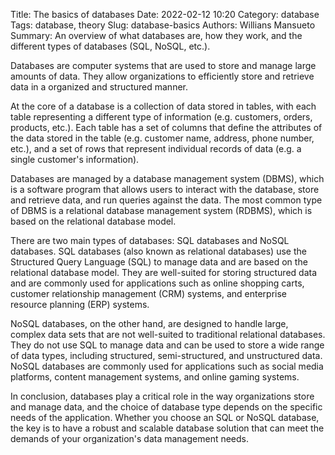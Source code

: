 Title: The basics of databases
Date: 2022-02-12 10:20
Category: database
Tags: database, theory
Slug: database-basics
Authors: Willians Mansueto
Summary: An overview of what databases are, how they work, and the different types of databases (SQL, NoSQL, etc.).

Databases are computer systems that are used to store and manage large amounts of data. They allow organizations to efficiently store and retrieve data in a organized and structured manner.

At the core of a database is a collection of data stored in tables, with each table representing a different type of information (e.g. customers, orders, products, etc.). Each table has a set of columns that define the attributes of the data stored in the table (e.g. customer name, address, phone number, etc.), and a set of rows that represent individual records of data (e.g. a single customer's information).

Databases are managed by a database management system (DBMS), which is a software program that allows users to interact with the database, store and retrieve data, and run queries against the data. The most common type of DBMS is a relational database management system (RDBMS), which is based on the relational database model.

There are two main types of databases: SQL databases and NoSQL databases. SQL databases (also known as relational databases) use the Structured Query Language (SQL) to manage data and are based on the relational database model. They are well-suited for storing structured data and are commonly used for applications such as online shopping carts, customer relationship management (CRM) systems, and enterprise resource planning (ERP) systems.

NoSQL databases, on the other hand, are designed to handle large, complex data sets that are not well-suited to traditional relational databases. They do not use SQL to manage data and can be used to store a wide range of data types, including structured, semi-structured, and unstructured data. NoSQL databases are commonly used for applications such as social media platforms, content management systems, and online gaming systems.

In conclusion, databases play a critical role in the way organizations store and manage data, and the choice of database type depends on the specific needs of the application. Whether you choose an SQL or NoSQL database, the key is to have a robust and scalable database solution that can meet the demands of your organization's data management needs.